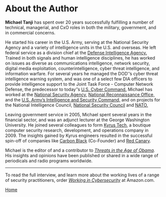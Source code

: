 # About the Author

**Michael Tanji** has spent over 20 years successfully fulfilling a number of technical, managerial, and CxO roles in both the military, government, and in commercial concerns.

He started his career in the U.S. Army, serving at the National Security Agency and a variety of intelligence units in the U.S. and overseas. He left federal service as a division chief at the [Defense Intelligence Agency.](https://www.dia.mil/) Trained in both signals and human intelligence disciplines, he has worked on issues as diverse as communications intelligence, network security, digital media exploitation, counterintelligence, cyber threat intelligence, and information warfare. For several years he managed the DOD'’s cyber threat intelligence warning system, and was one of a select few DIA officers to provide intelligence support to the Joint Task Force - Computer Network Defense, the predecessor to today’’s [U.S. Cyber Command.](https://www.cybercom.mil/) Michael has worked at the [National Security Agency,](https://www.nsa.gov/) [National Reconnaissance Office,](https://www.nro.gov/) and the [U.S. Army’s Intelligence and Security Command,](https://www.inscom.army.mil/) and on projects for the National Intelligence Council, [National Security Council](https://www.whitehouse.gov/nsc/) and [NATO.](https://www.nato.int/)

Leaving government service in 2005, Michael spent several years in the financial sector, and was an adjunct lecturer at the George Washington University. He joined several colleagues to form [Kyrus Tech](https://www.kyrus-tech.com/), a boutique computer security research, development, and operations company in 2009. The insights gained by Kyrus engineers resulted in the successful spin-off of companies like [Carbon Black](https://www.carbonblack.com/) (Co-Founder) and [Red Canary](https://redcanary.com/). 

Michael is the editor of and a contributor to *[Threats in the Age of Obama](https://www.amazon.com/Threats-Age-Obama-Michael-Tanji/dp/1934840807/).* His insights and opinions have been published or shared in a wide range of periodicals and radio programs worldwide.

---

To read the full interview, and learn more about the working lives of a range of security practitioners, order *[Working in Cybersecurity](https://www.amazon.com/Working-Cybersecurity-C-suite-everywhere-between/dp/1725877759)* at Amazon.com.

[Home](/index.md)
